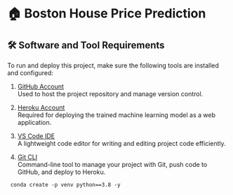 # 🏠 Boston House Price Prediction

## 🛠️ Software and Tool Requirements

To run and deploy this project, make sure the following tools are installed and configured:

1. [GitHub Account](https://github.com)  
   Used to host the project repository and manage version control.

2. [Heroku Account](https://heroku.com)  
   Required for deploying the trained machine learning model as a web application.

3. [VS Code IDE](https://code.visualstudio.com/)  
   A lightweight code editor for writing and editing project code efficiently.

4. [Git CLI](https://git-scm.com/book/en/v2/Getting-Started-The-Command-Line)  
   Command-line tool to manage your project with Git, push code to GitHub, and deploy to Heroku.

```
 conda create -p venv python==3.8 -y

 ```
